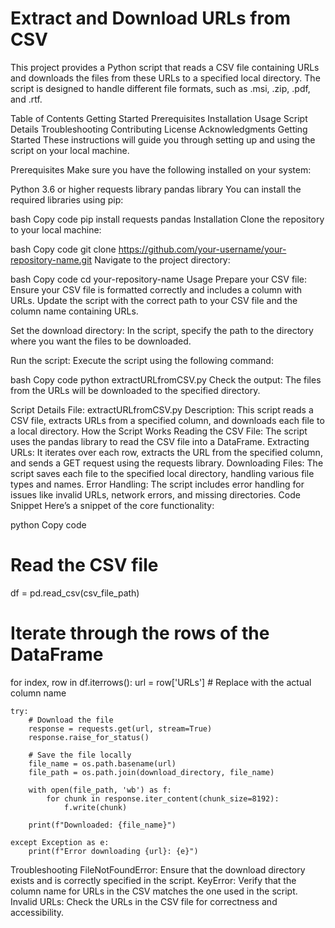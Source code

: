 # Extract and Download URLs from CSV

This project provides a Python script that reads a CSV file containing URLs and downloads the files from these URLs to a specified local directory. The script is designed to handle different file formats, such as .msi, .zip, .pdf, and .rtf.

Table of Contents
Getting Started
Prerequisites
Installation
Usage
Script Details
Troubleshooting
Contributing
License
Acknowledgments
Getting Started
These instructions will guide you through setting up and using the script on your local machine.

Prerequisites
Make sure you have the following installed on your system:

Python 3.6 or higher
requests library
pandas library
You can install the required libraries using pip:

bash
Copy code
pip install requests pandas
Installation
Clone the repository to your local machine:

bash
Copy code
git clone https://github.com/your-username/your-repository-name.git
Navigate to the project directory:

bash
Copy code
cd your-repository-name
Usage
Prepare your CSV file: Ensure your CSV file is formatted correctly and includes a column with URLs. Update the script with the correct path to your CSV file and the column name containing URLs.

Set the download directory: In the script, specify the path to the directory where you want the files to be downloaded.

Run the script: Execute the script using the following command:

bash
Copy code
python extractURLfromCSV.py
Check the output: The files from the URLs will be downloaded to the specified directory.

Script Details
File: extractURLfromCSV.py
Description: This script reads a CSV file, extracts URLs from a specified column, and downloads each file to a local directory.
How the Script Works
Reading the CSV File: The script uses the pandas library to read the CSV file into a DataFrame.
Extracting URLs: It iterates over each row, extracts the URL from the specified column, and sends a GET request using the requests library.
Downloading Files: The script saves each file to the specified local directory, handling various file types and names.
Error Handling: The script includes error handling for issues like invalid URLs, network errors, and missing directories.
Code Snippet
Here’s a snippet of the core functionality:

python
Copy code
# Read the CSV file
df = pd.read_csv(csv_file_path)

# Iterate through the rows of the DataFrame
for index, row in df.iterrows():
    url = row['URLs']  # Replace with the actual column name

    try:
        # Download the file
        response = requests.get(url, stream=True)
        response.raise_for_status()

        # Save the file locally
        file_name = os.path.basename(url)
        file_path = os.path.join(download_directory, file_name)

        with open(file_path, 'wb') as f:
            for chunk in response.iter_content(chunk_size=8192):
                f.write(chunk)

        print(f"Downloaded: {file_name}")

    except Exception as e:
        print(f"Error downloading {url}: {e}")
Troubleshooting
FileNotFoundError: Ensure that the download directory exists and is correctly specified in the script.
KeyError: Verify that the column name for URLs in the CSV matches the one used in the script.
Invalid URLs: Check the URLs in the CSV file for correctness and accessibility.
